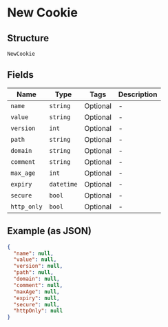 
# New Cookie

## Structure

`NewCookie`

## Fields

| Name | Type | Tags | Description |
|  --- | --- | --- | --- |
| `name` | `string` | Optional | - |
| `value` | `string` | Optional | - |
| `version` | `int` | Optional | - |
| `path` | `string` | Optional | - |
| `domain` | `string` | Optional | - |
| `comment` | `string` | Optional | - |
| `max_age` | `int` | Optional | - |
| `expiry` | `datetime` | Optional | - |
| `secure` | `bool` | Optional | - |
| `http_only` | `bool` | Optional | - |

## Example (as JSON)

```json
{
  "name": null,
  "value": null,
  "version": null,
  "path": null,
  "domain": null,
  "comment": null,
  "maxAge": null,
  "expiry": null,
  "secure": null,
  "httpOnly": null
}
```

